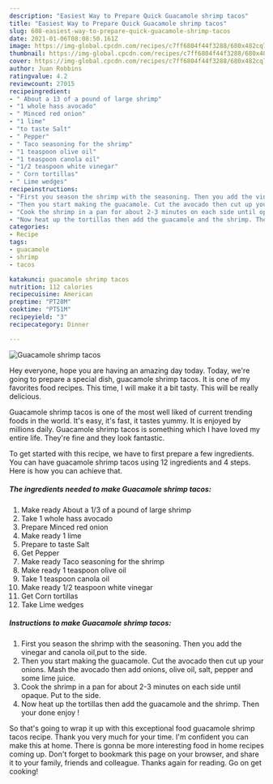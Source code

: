 ```yaml
---
description: "Easiest Way to Prepare Quick Guacamole shrimp tacos"
title: "Easiest Way to Prepare Quick Guacamole shrimp tacos"
slug: 608-easiest-way-to-prepare-quick-guacamole-shrimp-tacos
date: 2021-01-06T08:08:50.161Z
image: https://img-global.cpcdn.com/recipes/c7ff6804f44f3288/680x482cq70/guacamole-shrimp-tacos-recipe-main-photo.jpg
thumbnail: https://img-global.cpcdn.com/recipes/c7ff6804f44f3288/680x482cq70/guacamole-shrimp-tacos-recipe-main-photo.jpg
cover: https://img-global.cpcdn.com/recipes/c7ff6804f44f3288/680x482cq70/guacamole-shrimp-tacos-recipe-main-photo.jpg
author: Juan Robbins
ratingvalue: 4.2
reviewcount: 27015
recipeingredient:
- " About a 13 of a pound of large shrimp"
- "1 whole hass avocado"
- " Minced red onion"
- "1 lime"
- "to taste Salt"
- " Pepper"
- " Taco seasoning for the shrimp"
- "1 teaspoon olive oil"
- "1 teaspoon canola oil"
- "1/2 teaspoon white vinegar"
- " Corn tortillas"
- " Lime wedges"
recipeinstructions:
- "First you season the shrimp with the seasoning. Then you add the vinegar and canola oil,put to the side."
- "Then you start making the guacamole. Cut the avocado then cut up your onions. Mash the avocado then add onions, olive oil, salt, pepper and some lime juice."
- "Cook the shrimp in a pan for about 2-3 minutes on each side until opaque. Put to the side."
- "Now heat up the tortillas then add the guacamole and the shrimp. Then your done enjoy !"
categories:
- Recipe
tags:
- guacamole
- shrimp
- tacos

katakunci: guacamole shrimp tacos 
nutrition: 112 calories
recipecuisine: American
preptime: "PT28M"
cooktime: "PT51M"
recipeyield: "3"
recipecategory: Dinner

---
```



![Guacamole shrimp tacos](https://img-global.cpcdn.com/recipes/c7ff6804f44f3288/680x482cq70/guacamole-shrimp-tacos-recipe-main-photo.jpg)

Hey everyone, hope you are having an amazing day today. Today, we're going to prepare a special dish, guacamole shrimp tacos. It is one of my favorites food recipes. This time, I will make it a bit tasty. This will be really delicious.



Guacamole shrimp tacos is one of the most well liked of current trending foods in the world. It's easy, it's fast, it tastes yummy. It is enjoyed by millions daily. Guacamole shrimp tacos is something which I have loved my entire life. They're fine and they look fantastic.


To get started with this recipe, we have to first prepare a few ingredients. You can have guacamole shrimp tacos using 12 ingredients and 4 steps. Here is how you can achieve that.

<!--inarticleads1-->

##### The ingredients needed to make Guacamole shrimp tacos:

1. Make ready  About a 1/3 of a pound of large shrimp
1. Take 1 whole hass avocado
1. Prepare  Minced red onion
1. Make ready 1 lime
1. Prepare to taste Salt
1. Get  Pepper
1. Make ready  Taco seasoning for the shrimp
1. Make ready 1 teaspoon olive oil
1. Take 1 teaspoon canola oil
1. Make ready 1/2 teaspoon white vinegar
1. Get  Corn tortillas
1. Take  Lime wedges




<!--inarticleads2-->

##### Instructions to make Guacamole shrimp tacos:

1. First you season the shrimp with the seasoning. Then you add the vinegar and canola oil,put to the side.
1. Then you start making the guacamole. Cut the avocado then cut up your onions. Mash the avocado then add onions, olive oil, salt, pepper and some lime juice.
1. Cook the shrimp in a pan for about 2-3 minutes on each side until opaque. Put to the side.
1. Now heat up the tortillas then add the guacamole and the shrimp. Then your done enjoy !




So that's going to wrap it up with this exceptional food guacamole shrimp tacos recipe. Thank you very much for your time. I'm confident you can make this at home. There is gonna be more interesting food in home recipes coming up. Don't forget to bookmark this page on your browser, and share it to your family, friends and colleague. Thanks again for reading. Go on get cooking!
